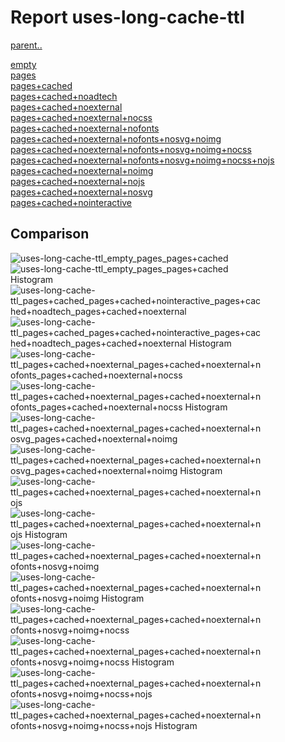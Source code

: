 # Report uses-long-cache-ttl

[parent..](./..)  

[empty](./empty/)  
[pages](./pages/)  
[pages+cached](./pages+cached/)  
[pages+cached+noadtech](./pages+cached+noadtech/)  
[pages+cached+noexternal](./pages+cached+noexternal/)  
[pages+cached+noexternal+nocss](./pages+cached+noexternal+nocss/)  
[pages+cached+noexternal+nofonts](./pages+cached+noexternal+nofonts/)  
[pages+cached+noexternal+nofonts+nosvg+noimg](./pages+cached+noexternal+nofonts+nosvg+noimg/)  
[pages+cached+noexternal+nofonts+nosvg+noimg+nocss](./pages+cached+noexternal+nofonts+nosvg+noimg+nocss/)  
[pages+cached+noexternal+nofonts+nosvg+noimg+nocss+nojs](./pages+cached+noexternal+nofonts+nosvg+noimg+nocss+nojs/)  
[pages+cached+noexternal+noimg](./pages+cached+noexternal+noimg/)  
[pages+cached+noexternal+nojs](./pages+cached+noexternal+nojs/)  
[pages+cached+noexternal+nosvg](./pages+cached+noexternal+nosvg/)  
[pages+cached+nointeractive](./pages+cached+nointeractive/)  

## Comparison

![uses-long-cache-ttl_empty_pages_pages+cached](./uses-long-cache-ttl_empty_pages_pages+cached.png)  
![uses-long-cache-ttl_empty_pages_pages+cached Histogram](./uses-long-cache-ttl_empty_pages_pages+cached+hist.png)  
![uses-long-cache-ttl_pages+cached_pages+cached+nointeractive_pages+cached+noadtech_pages+cached+noexternal](./uses-long-cache-ttl_pages+cached_pages+cached+nointeractive_pages+cached+noadtech_pages+cached+noexternal.png)  
![uses-long-cache-ttl_pages+cached_pages+cached+nointeractive_pages+cached+noadtech_pages+cached+noexternal Histogram](./uses-long-cache-ttl_pages+cached_pages+cached+nointeractive_pages+cached+noadtech_pages+cached+noexternal+hist.png)  
![uses-long-cache-ttl_pages+cached+noexternal_pages+cached+noexternal+nofonts_pages+cached+noexternal+nocss](./uses-long-cache-ttl_pages+cached+noexternal_pages+cached+noexternal+nofonts_pages+cached+noexternal+nocss.png)  
![uses-long-cache-ttl_pages+cached+noexternal_pages+cached+noexternal+nofonts_pages+cached+noexternal+nocss Histogram](./uses-long-cache-ttl_pages+cached+noexternal_pages+cached+noexternal+nofonts_pages+cached+noexternal+nocss+hist.png)  
![uses-long-cache-ttl_pages+cached+noexternal_pages+cached+noexternal+nosvg_pages+cached+noexternal+noimg](./uses-long-cache-ttl_pages+cached+noexternal_pages+cached+noexternal+nosvg_pages+cached+noexternal+noimg.png)  
![uses-long-cache-ttl_pages+cached+noexternal_pages+cached+noexternal+nosvg_pages+cached+noexternal+noimg Histogram](./uses-long-cache-ttl_pages+cached+noexternal_pages+cached+noexternal+nosvg_pages+cached+noexternal+noimg+hist.png)  
![uses-long-cache-ttl_pages+cached+noexternal_pages+cached+noexternal+nojs](./uses-long-cache-ttl_pages+cached+noexternal_pages+cached+noexternal+nojs.png)  
![uses-long-cache-ttl_pages+cached+noexternal_pages+cached+noexternal+nojs Histogram](./uses-long-cache-ttl_pages+cached+noexternal_pages+cached+noexternal+nojs+hist.png)  
![uses-long-cache-ttl_pages+cached+noexternal_pages+cached+noexternal+nofonts+nosvg+noimg](./uses-long-cache-ttl_pages+cached+noexternal_pages+cached+noexternal+nofonts+nosvg+noimg.png)  
![uses-long-cache-ttl_pages+cached+noexternal_pages+cached+noexternal+nofonts+nosvg+noimg Histogram](./uses-long-cache-ttl_pages+cached+noexternal_pages+cached+noexternal+nofonts+nosvg+noimg+hist.png)  
![uses-long-cache-ttl_pages+cached+noexternal_pages+cached+noexternal+nofonts+nosvg+noimg+nocss](./uses-long-cache-ttl_pages+cached+noexternal_pages+cached+noexternal+nofonts+nosvg+noimg+nocss.png)  
![uses-long-cache-ttl_pages+cached+noexternal_pages+cached+noexternal+nofonts+nosvg+noimg+nocss Histogram](./uses-long-cache-ttl_pages+cached+noexternal_pages+cached+noexternal+nofonts+nosvg+noimg+nocss+hist.png)  
![uses-long-cache-ttl_pages+cached+noexternal_pages+cached+noexternal+nofonts+nosvg+noimg+nocss+nojs](./uses-long-cache-ttl_pages+cached+noexternal_pages+cached+noexternal+nofonts+nosvg+noimg+nocss+nojs.png)  
![uses-long-cache-ttl_pages+cached+noexternal_pages+cached+noexternal+nofonts+nosvg+noimg+nocss+nojs Histogram](./uses-long-cache-ttl_pages+cached+noexternal_pages+cached+noexternal+nofonts+nosvg+noimg+nocss+nojs+hist.png)  

<style>
  img {
    max-width: 80%;
  }
</style>
      
